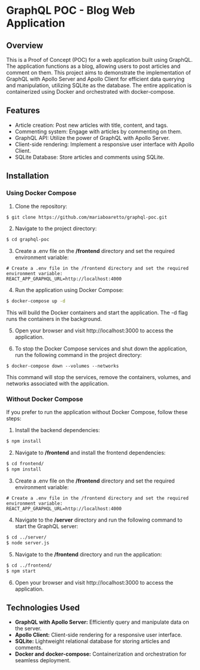 # GraphQL POC - Blog Web Application

## Overview

This is a Proof of Concept (POC) for a web application built using GraphQL. The application functions as a blog, allowing users to post articles and comment on them. This project aims to demonstrate the implementation of GraphQL with Apollo Server and Apollo Client for efficient data querying and manipulation, utilizing SQLite as the database. The entire application is containerized using Docker and orchestrated with docker-compose.

## Features

- Article creation: Post new articles with title, content, and tags.
- Commenting system: Engage with articles by commenting on them.
- GraphQL API: Utilize the power of GraphQL with Apollo Server.
- Client-side rendering: Implement a responsive user interface with Apollo Client.
- SQLite Database: Store articles and comments using SQLite.

## Installation

### Using Docker Compose

1. Clone the repository:

```bash
$ git clone https://github.com/mariaboaretto/graphql-poc.git
```

2. Navigate to the project directory:

```bash
$ cd graphql-poc
```

3. Create a .env file on the **/frontend** directory and set the required environment variable:
```
# Create a .env file in the /frontend directory and set the required environment variable:
REACT_APP_GRAPHQL_URL=http://localhost:4000
```

4. Run the application using Docker Compose:

```bash
$ docker-compose up -d
```

This will build the Docker containers and start the application. The -d flag runs the containers in the background.

5. Open your browser and visit http://localhost:3000 to access the application.

6. To stop the Docker Compose services and shut down the application, run the following command in the project directory:

```
$ docker-compose down --volumes --networks
```

This command will stop the services, remove the containers, volumes, and networks associated with the application.

### Without Docker Compose
If you prefer to run the application without Docker Compose, follow these steps:

1. Install the backend dependencies:

```bash
$ npm install
```

2. Navigate to **/frontend** and install the frontend dependencies:

```bash
$ cd frontend/
$ npm install
```

3. Create a .env file on the **/frontend** directory and set the required environment variable:
```
# Create a .env file in the /frontend directory and set the required environment variable:
REACT_APP_GRAPHQL_URL=http://localhost:4000
```

4. Navigate to the **/server** directory and run the following command to start the GraphQL server:

```bash
$ cd ../server/
$ node server.js
```

5. Navigate to the **/frontend** directory and run the application:
```bash
$ cd ../frontend/
$ npm start
```

6. Open your browser and visit http://localhost:3000 to access the application.

## Technologies Used
- **GraphQL with Apollo Server:** Efficiently query and manipulate data on the server.
- **Apollo Client:** Client-side rendering for a responsive user interface.
- **SQLite:** Lightweight relational database for storing articles and comments.
- **Docker and docker-compose:** Containerization and orchestration for seamless deployment.